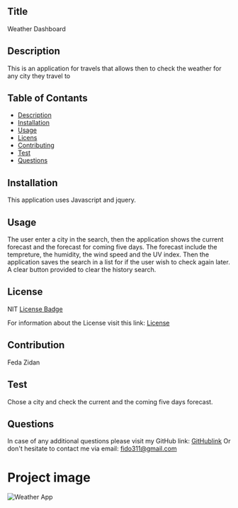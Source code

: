 
## Title

  Weather Dashboard

## Description

  This is an application for travels that allows then to check the weather for any city they travel to

## Table of Contants

* [Description](#Description)
* [Installation](#Installation)
* [Usage](#Usage)
* [Licens](#License)
* [Contributing](Contribution)
* [Test](#Test)
* [Questions](#Questions)

## Installation

  This application uses Javascript and jquery. 

## Usage

  The user enter a city in the search, then the application shows the current forecast and the forecast for coming five days. The forecast include the tempreture, the humidity, the wind speed and the UV index. Then the application saves the search in a list for if the user wish to check again later. A clear button provided to clear the history search.

## License

  NIT
[License Badge](http://img.shields.io/badge/License-NIT-blue.svg)

For information about the License visit this link: [License](https://opensource.org/licenses/NIT)

## Contribution

  Feda Zidan

## Test

  Chose a city and check the current and the coming five days forecast.

## Questions
In case of any additional questions please visit my GitHub link: [GitHublink](https://github.com/feda2020) 
Or don't hesitate to contact me via email: fido311@gmail.com
    

# Project image
![Weather App](./asset/WeatherApp.gif)



